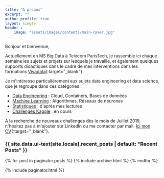 ```yaml
---
title: "A propos"
excerpt: ""
author_profile: true
layout: single
header :
    image: "assets/images/contents/main-cover.jpg"
---
```


Bonjour et bienvenue,

Actuellement en MS Big Data à Telecom ParisTech, je rassemble ici chaque semaine les sujets et projets sur lesquels je travaille, et également quelques supports didactiques dans le cadre de mes interventions dans les formations [Vivadata](https://vivadata.org){:target="_blank"}.

Je m'intéresse particulièrement aux sujets data engineering et data science, que je regroupe dans ces catégories :
- [Data Engineering](https://alexpeterbec.github.io/engnr/) : Cloud, Containers, Bases de données
- [Machine Learning](https://alexpeterbec.github.io/ml/) : Algorithmes, Réseaux de neurones
- [Statistiques](https://alexpeterbec.github.io/st/) : d'après mes lectures
- [Challenges Kaggle](https://alexpeterbec.github.io/kaggle/) : en cours

A la recherche de nouveaux challenges dès le mois de Juillet 2019, n'hésitez pas à m'ajouter sur LinkedIn ou me contacter par mail. [Ici  mon CV](https://alexpeterbec.github.io/assets/docs/CV-Alexandre-Bec.pdf){:target="_blank"}.

<h3 class="archive__subtitle">{{ site.data.ui-text[site.locale].recent_posts | default: "Recent Posts" }}</h3>

{% for post in paginator.posts %}
  {% include archive.html %}
{% endfor %}

{% include paginator.html %}
